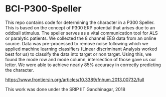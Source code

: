 # BCI-P300-Speller

This repo contains code for determining the character in a P300 Speller. This is based on the concept of P300 ERP potential that arises due to an oddball stimulus. The speller serves as a vital communication tool for ALS or paralytic patients. We collected the 8 channel EEG data from an online source. Data was pre-processed to remove noise following which we applied machine learning classifiers (Linear discriminant Analysis worked best for us) to classify the data into target or non target. Using this, we found the mode row and mode column, intersection of those gave us our letter. We were able to achieve nearly 85% accuracy in correctly predicting the character.

https://www.frontiersin.org/articles/10.3389/fnhum.2013.00732/full

This work was done under the SRIP IIT Gandhinagar, 2018
